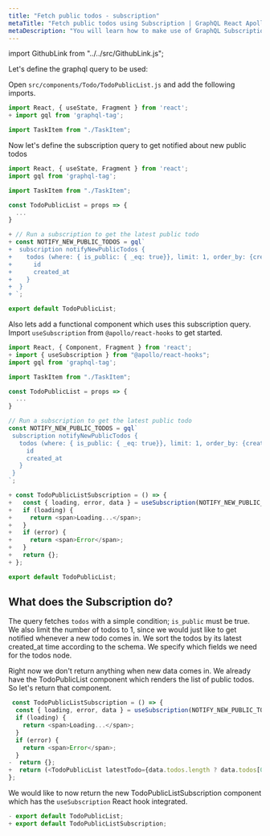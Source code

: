 ```yaml
---
title: "Fetch public todos - subscription"
metaTitle: "Fetch public todos using Subscription | GraphQL React Apollo Hooks Tutorial"
metaDescription: "You will learn how to make use of GraphQL Subscriptions to get notified whenever a new todo comes in React app"
---
```


import GithubLink from "../../src/GithubLink.js";

Let's define the graphql query to be used:

Open `src/components/Todo/TodoPublicList.js` and add the following imports.

<GithubLink link="https://github.com/hasura/graphql-engine/blob/master/community/learn/graphql-tutorials/tutorials/react-apollo-hooks/app-final/src/components/Todo/TodoPublicList.js" text="src/components/Todo/TodoPublicList.js" />

```javascript
import React, { useState, Fragment } from 'react';
+ import gql from 'graphql-tag';

import TaskItem from "./TaskItem";
```

Now let's define the subscription query to get notified about new public todos

```javascript
import React, { useState, Fragment } from 'react';
import gql from 'graphql-tag';

import TaskItem from "./TaskItem";

const TodoPublicList = props => {
  ...
}

+ // Run a subscription to get the latest public todo
+ const NOTIFY_NEW_PUBLIC_TODOS = gql`
+  subscription notifyNewPublicTodos {
+    todos (where: { is_public: { _eq: true}}, limit: 1, order_by: {created_at: desc }) {
+      id
+      created_at
+    }
+  }
+ `;

export default TodoPublicList;
```

Also lets add a functional component which uses this subscription query.
Import `useSubscription` from `@apollo/react-hooks` to get started.

```javascript
import React, { Component, Fragment } from 'react';
+ import { useSubscription } from "@apollo/react-hooks";
import gql from 'graphql-tag';

import TaskItem from "./TaskItem";

const TodoPublicList = props => {
  ...
}

// Run a subscription to get the latest public todo
const NOTIFY_NEW_PUBLIC_TODOS = gql`
 subscription notifyNewPublicTodos {
   todos (where: { is_public: { _eq: true}}, limit: 1, order_by: {created_at: desc }) {
     id
     created_at
   }
 }
`;

+ const TodoPublicListSubscription = () => {
+   const { loading, error, data } = useSubscription(NOTIFY_NEW_PUBLIC_TODOS);
+   if (loading) {
+     return <span>Loading...</span>;
+   }
+   if (error) {
+     return <span>Error</span>;
+   }
+   return {};
+ };

export default TodoPublicList;
```

What does the Subscription do?
-----------------------------

The query fetches `todos` with a simple condition; `is_public` must be true. We also limit the number of todos to 1, since we would just like to get notified whenever a new todo comes in.
We sort the todos by its latest created_at time according to the schema. We specify which fields we need for the todos node.

Right now we don't return anything when new data comes in. We already have the TodoPublicList component which renders the list of public todos. So let's return that component.

```javascript
 const TodoPublicListSubscription = () => {
  const { loading, error, data } = useSubscription(NOTIFY_NEW_PUBLIC_TODOS);
  if (loading) {
    return <span>Loading...</span>;
  }
  if (error) {
    return <span>Error</span>;
  }
-  return {};
+  return (<TodoPublicList latestTodo={data.todos.length ? data.todos[0] : null} />);
};
```

We would like to now return the new TodoPublicListSubscription component which has the `useSubscription` React hook integrated.

```javascript
- export default TodoPublicList;
+ export default TodoPublicListSubscription;
```
